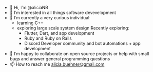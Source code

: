 - 👋 Hi, I’m @aliciaNB
- 👀 I’m interested in all things software devevelopment
- 🌱 I’m currently a very curious individual: 
     - learning C++ 
     - exploring large scale system design 
     Recently exploring: 
          - Flutter, Dart, and app development
          - Ruby and Ruby on Rails
          - Discord Developer community and bot automations + app development 
- 💞️ I’m happy to collaborate on open source projects or help with small bugs and answer general programming questions 
- 📫 How to reach me alicia.buehner@gmail.com

<!---
aliciaNB/aliciaNB is a ✨ special ✨ repository because its `README.md` (this file) appears on your GitHub profile.
You can click the Preview link to take a look at your changes.
--->
